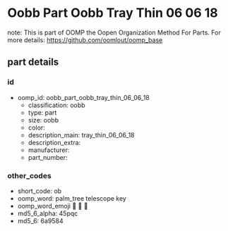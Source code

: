 # Oobb Part Oobb Tray Thin 06 06 18  

note: This is part of OOMP the Oopen Organization Method For Parts. For more details: https://github.com/oomlout/oomp_base

##  part details





### id
* oomp_id: oobb_part_oobb_tray_thin_06_06_18
  * classification: oobb
  * type: part
  * size: oobb
  * color: 
  * description_main: tray_thin_06_06_18
  * description_extra: 
  * manufacturer: 
  * part_number: 

### other_codes
* short_code: ob
* oomp_word: palm_tree telescope key
* oomp_word_emoji :palm_tree: :telescope: :key:
* md5_6_alpha: 45pqc
* md5_6: 6a9584